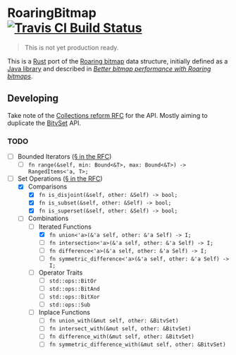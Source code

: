 # RoaringBitmap [![Travis CI Build Status][]][travis]

> This is not yet production ready.

This is a [Rust][] port of the [Roaring bitmap][] data structure, initially
defined as a [Java library][roaring-java] and described in [_Better bitmap
performance with Roaring bitmaps_][roaring-paper].

## Developing

Take note of the [Collections reform RFC][collections-rfc] for the API.  Mostly aiming to
duplicate the [BitvSet][] API.

### TODO

  - [ ] Bounded Iterators ([§ in the RFC][bounded-iterators])
    - [ ] `fn range(&self, min: Bound<&T>, max: Bound<&T>) -> RangedItems<'a, T>;`
  - [ ] Set Operations ([§ in the RFC][set-operations])
    - [X] Comparisons
      - [X] `fn is_disjoint(&self, other: &Self) -> bool;`
      - [X] `fn is_subset(&self, other: &Self) -> bool;`
      - [X] `fn is_superset(&self, other: &Self) -> bool;`
    - [ ] Combinations
      - [ ] Iterated Functions
        - [X] `fn union<'a>(&'a self, other: &'a Self) -> I;`
        - [ ] `fn intersection<'a>(&'a self, other: &'a Self) -> I;`
        - [ ] `fn difference<'a>(&'a self, other: &'a Self) -> I;`
        - [ ] `fn symmetric_difference<'a>(&'a self, other: &'a Self) -> I;`
      - [ ] Operator Traits
        - [ ] `std::ops::BitOr`
        - [ ] `std::ops::BitAnd`
        - [ ] `std::ops::BitXor`
        - [ ] `std::ops::Sub`
      - [ ] Inplace Functions
        - [ ] `fn union_with(&mut self, other: &BitvSet)`
        - [ ] `fn intersect_with(&mut self, other: &BitvSet)`
        - [ ] `fn difference_with(&mut self, other: &BitvSet)`
        - [ ] `fn symmetric_difference_with(&mut self, other: &BitvSet)`

[Travis CI Build Status]: https://img.shields.io/travis/Nemo157/roaring-rs.svg?style=flat-square
[travis]: https://travis-ci.org/Nemo157/roaring-rs
[Rust]: https://rust-lang.org
[Roaring bitmap]: http://roaringbitmap.org
[roaring-java]: https://github.com/lemire/RoaringBitmap
[roaring-paper]: http://arxiv.org/pdf/1402.6407v4
[collections-rfc]: https://github.com/rust-lang/rfcs/pull/235
[BitvSet]: http://doc.rust-lang.org/std/collections/bitv_set/struct.BitvSet.html
[bounded-iterators]: https://github.com/aturon/rfcs/blob/collections-conventions/text/0000-collection-conventions.md#bounded-iterators
[set-operations]: https://github.com/aturon/rfcs/blob/collections-conventions/text/0000-collection-conventions.md#set-operations
